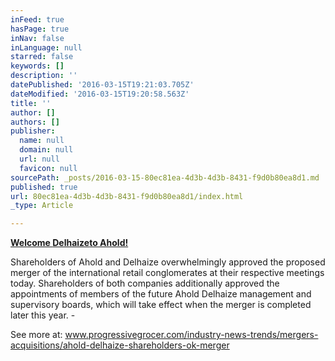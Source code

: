 ```yaml
---
inFeed: true
hasPage: true
inNav: false
inLanguage: null
starred: false
keywords: []
description: ''
datePublished: '2016-03-15T19:21:03.705Z'
dateModified: '2016-03-15T19:20:58.563Z'
title: ''
author: []
authors: []
publisher:
  name: null
  domain: null
  url: null
  favicon: null
sourcePath: _posts/2016-03-15-80ec81ea-4d3b-4d3b-8431-f9d0b80ea8d1.md
published: true
url: 80ec81ea-4d3b-4d3b-8431-f9d0b80ea8d1/index.html
_type: Article

---
```

**[Welcome ][0][Delhaize][1][to Ahold!][0]**

Shareholders of Ahold and Delhaize overwhelmingly approved the proposed merger of the international retail conglomerates at their respective meetings today. Shareholders of both companies additionally approved the appointments of members of the future Ahold Delhaize management and supervisory boards, which will take effect when the merger is completed later this year. -

See more at: www.progressivegrocer.com/industry-news-trends/mergers-acquisitions/ahold-delhaize-shareholders-ok-merger

[0]: null
[1]: www.progressivegrocer.com/industry-news-trends/mergers-acquisitions/ahold-delhaize-shareholders-ok-merger